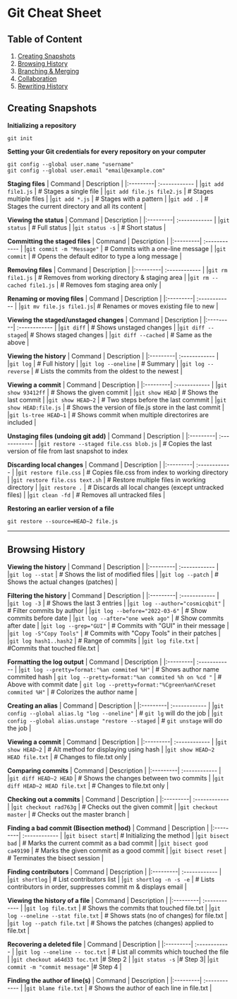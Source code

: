 # Git Cheat Sheet

## Table of Content
1. [Creating Snapshots](#Creating-Snapshots)
2. [Browsing History](#Browsing-History)
3. [Branching & Merging](#)
4. [Collaboration](#)
5. [Rewriting History](#)
## Creating Snapshots
**Initializing a repository**
```
git init
```

**Setting your Git credentials for every repository on your computer**
```
git config --global user.name "username"
git config --global user.email "email@example.com"
```

**Staging files**
| Command | Description |
|:---------| :------------ |
|`git add file1.js` | # Stages a single file |
|`git add file.js file2.js` | # Stages multiple files |
|`git add *.js` | # Stages with a pattern |
|`git add .` | # Stages the current directory and all its content |

**Viewing the status**
| Command | Description |
|:---------| :------------ |
|`git status` | # Full status |
|`git status -s` | # Short status |


**Committing the staged files**
| Command | Description |
|:---------| :------------ |
|`git commit -m "Message"` | # Commits with a one-line message |
|`git commit` | # Opens the default editor to type a long message |

**Removing files**
| Command | Description |
|:---------| :------------ |
|`git rm file1.js` | # Removes from working directory & staging area |
|`git rm --cached file1.js` | # Removes fom staging area only |

**Renaming or moving files**
| Command | Description |
|:---------| :------------ |
|`git mv file.js file1.js`| # Renames or moves existing file to new |


**Viewing the staged/unstaged changes**
| Command | Description |
|:---------| :------------ |
|`git diff` | # Shows unstaged changes |
|`git diff --staged`| # Shows staged changes |
|`git diff --cached` | # Same as the above |

**Viewing the history**
| Command | Description |
|:---------| :------------ |
|`git log` | # Full history |
|`git log --oneline` | # Summary |
|`git log --reverse` | # Lists the commits from the oldest to the newest |

**Viewing a commit**
| Command | Description |
|:---------| :------------ |
|`git show 93412ff` | # Shows the given commit |
|`git show HEAD` | # Shows the last commit |
|`git show HEAD~2` | # Two steps before the last commmit |
|`git show HEAD:file.js` | # Shows the version of file.js store in the last commit |
|`git ls-tree HEAD~1` | # Shows commit when multiple directorires are included |

**Unstaging files (undoing git add)**
| Command | Description |
|:---------| :------------ |
|`git restore --staged file.css blob.js` | # Copies the last version of file from last snapshot to index

**Discarding local changes**
| Command | Description |
|:---------| :------------ |
|`git restore file.css` | # Copies file.css from index to working directory |
|`git restore file.css text.sh` | # Restore multiple files in working directory |
|`git restore .` | # Discards all local changes (except untracked files) |
|`git clean -fd` | # Removes all untracked files | 

**Restoring an earlier version of a file**
```
git restore --source=HEAD~2 file.js
```
---

## Browsing History

**Viewing the history**
| Command | Description |
|:---------| :------------ |
|`git log --stat` | # Shows the list of modified files |
|`git log --patch` | # Shows the actual changes (patches) |

**Filtering the history**
| Command | Description |
|:---------| :------------ |
|`git log -3` | # Shows the last 3 entries | 
|`git log --author="cosmicqbit"` | # Filter commits by author |
|`git log --before="2022-03-6"` | # Show commits before date |
|`git log --after="one week ago"` | # Show commits after date | 
|`git log --grep="GUI"` | # Commits with "GUI" in their message |
|`git log -S"Copy Tools"` | # Commits with "Copy Tools" in their patches |
|`git log hash1..hash2` | # Range of commits |
|`git log file.txt` | #Commits that touched file.txt |

**Formatting the log output**
| Command | Description |
|:---------| :------------ |
|`git log --pretty=format:"%an commited %H"` | # Shows author name commited hash |
`git log --pretty=format:"%an commited %h on %cd "` | # Above with commit date |
`git log --pretty=format:"%Cgreen%an%Creset commited %H"` | # Colorizes the author name | 

**Creating an alias**
| Command | Description |
|:---------| :------------ |
|`git config --global alias.lg "log --oneline"` | # `git lg` will do the job |
|`git config --global alias.unstage "restore --staged` | # `git unstage` will do the job |

**Viewing a commit**
| Command | Description |
|:---------| :------------ |
|`git show HEAD~2` | # Alt method for displaying using hash |
|`git show HEAD~2 HEAD file.txt` | # Changes to file.txt only | 

**Comparing commits**
| Command | Description |
|:---------| :------------ |
|`git diff HEAD~2 HEAD` | # Shows the changes between two commits |
|`git diff HEAD~2 HEAD file.txt` | # Changes to file.txt only |


**Checking out a commits**
| Command | Description |
|:---------| :------------ |
|`git checkout rad763g` | # Checks out the given commit |
|`git checkout master` | # Checks out the master branch | 

**Finding a bad commit (Bisection method)**
| Command | Description |
|:---------| :------------ |
|`git bisect start`| # Initializing the method |
|`git bisect bad` | # Marks the current commit as a bad commit |
|`git bisect good ca49190` | # Marks the given commit as a good commit |
|`git bisect reset` | # Terminates the bisect session |

**Finding contributors**
| Command | Description |
|:---------| :------------ |
|`git shortlog` | # List contributors list |
|`git shortlog -n -s -e` | # Lists contributors in order, suppresses commit m & displays email |   

**Viewing the history of a file**
| Command | Description |
|:---------| :------------ |
|`git log file.txt` | # Shows the commits that touched file.txt |
|`git log --oneline --stat file.txt` | # Shows stats (no of changes) for file.txt |
|`git log --patch file.txt` | # Shows the patches (changes) applied to file.txt | 
  
**Recovering a deleted file**
| Command | Description |
|:---------| :------------ |
|`git log --oneline -- toc.txt` | # List all commits which touched the file |
|`git checkout a64d33 toc.txt` |# Step 2 |
|`git status -s` |# Step 3|
|`git commit -m "commit message"` |# Step 4 |

**Finding the author of line(s)**
| Command | Description |
|:---------| :------------ |
|`git blame file.txt` | # Shows the author of each line in file.txt | 
